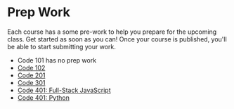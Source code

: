 # Prep Work

Each course has a some pre-work to help you prepare for the upcoming class. Get started as soon as you can! Once your course is published, you'll be able to start submitting your work. 

- Code 101 has no prep work
- [Code 102]()
- [Code 201]()
- [Code 301]()
- [Code 401: Full-Stack JavaScript]()
- [Code 401: Python]()
